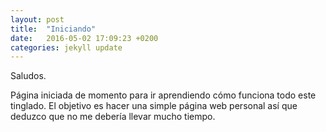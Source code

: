 ```yaml
---
layout: post
title:  "Iniciando"
date:   2016-05-02 17:09:23 +0200
categories: jekyll update
---
```

Saludos.

Página iniciada de momento para ir aprendiendo cómo funciona todo este tinglado. El objetivo es hacer una simple página web personal así que deduzco que no me debería llevar mucho tiempo.
